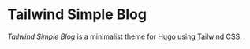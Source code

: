 # Tailwind Simple Blog

_Tailwind Simple Blog_ is a minimalist theme for [Hugo](https://gohugo.io) using [Tailwind CSS](https://tailwindcss.com).
